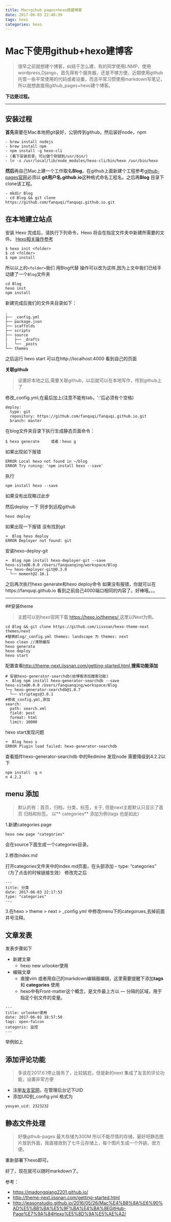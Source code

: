 ```yaml
---
title: Mac+gihub pages+hexo搭建博客
date: 2017-06-03 22:48:39
tags: hexo 
categories: hexo 
---
```



# Mac下使用github+hexo建博客

 
> 很早之前就想建个博客，纠结于怎么建，有的同学使用LNMP，使用wordpress,Django，首先得有个服务器，还是不够方便。近期使用github托管一些平常使用的代码或者设置，而且平常习惯使用markdown写笔记，所以就想直接用github_pages+hexo建个博客。

**下边是过程。**
 
 

* * *

## 安装过程

**首先**需要在Mac本地把git装好，公钥传到github，然后装好node，npm

```
- brew install nodejs
- brew install npm 
- npm install -g hexo-cli
- (看下安装目录，可以做个软链到/usr/bin/)
- ln -s /usr/local/lib/node_modules/hexo-cli/bin/hexo /usr/bin/hexo
```

**然后**再自己Mac上建一个工作取名**Blog**，在github上面新建个工程参考[github-pages官网](https://pages.github.com/)必须以 **git用户名.github.io**这种格式命名工程名。之后再**Blog** 目录下clone该工程。

```
- mkdir Blog
- cd Blog && git clone https://github.com/fanquqi/fanquqi.github.io.git
```

## 在本地建立站点

安装 Hexo 完成后，请执行下列命令，Hexo 将会在指定文件夹中新建所需要的文件。
[Hexo相关操作参考](https://hexo.io/zh-cn/docs)

```
$ hexo init <folder>
$ cd <folder>
$ npm install
```

所以以上的`<folder>`我们 用Blog代替
操作可以改为这样,因为上文中我们已经手动建了一个`Blog`文件夹

```
cd Blog 
hexo init 
npm install
```

新建完成后我们的文件夹目录如下：

```
.
├── _config.yml
├── package.json
├── scaffolds
├── scripts
├── source
|   ├── _drafts
|   └── _posts
└── themes

```

之后运行 hexo start 可以在http://localhost:4000 看到自己的页面

**关联github**
>设置好本地之后,需要关联github，以后就可以在本地写作，传到github上了


修改_config.yml,在最后加上(注意不能有tab，':'后必须有个空格)

```
deploy:
  type: git
  repository: https://github.com/fanquqi/fanquqi.github.io.git
  branch: master
```

在blog文件夹目录下执行生成静态页面命令：

```
$ hexo generate     或者：hexo g
```
如果出现如下报错

```
ERROR Local hexo not found in ~/blog
ERROR Try runing: 'npm install hexo --save'
```

执行
```
npm install hexo --save
```
如果没有出现略过此步

然后deploy 一下 同步到远程github
```
hexo deploy
```
如果出现一下报错 没有找到git

``` 
➜  Blog hexo deploy
ERROR Deployer not found: git
```

安装hexo-deploy-git

```
➜  Blog npm install hexo-deployer-git --save
hexo-site@0.0.0 /Users/fanquanqing/workspace/Blog
└─┬ hexo-deployer-git@0.3.0
  └── moment@2.18.1
```

之后再次执行hexo generate和hexo deploy命令
如果没有报错，你就可以在https://fanquqi.github.io  看到之前自己4000端口相同的内容了。好棒哦。。。

------

##安装theme

>主题可以到hexo官网下载 [https://hexo.io/themes/ ](https://hexo.io/themes/) 
这里以Next为例。

```
cd Blog && git clone https://github.com/iissnan/hexo-theme-next themes/next
#替换Blog/_config.yml themes: landscape 为 themes: next
hexo clean //清除缓存
hexo generata
hexo deploy
hexo start
```
配置查看[http://theme-next.iissnan.com/getting-started.html ](http://theme-next.iissnan.com/getting-started.html)
**搜索功能添加**

```
# 安装hexo-generator-searchdb(给博客添加搜索功能)
➜  Blog npm install hexo-generator-searchdb --save
hexo-site@0.0.0 /Users/fanquanqing/workspace/Blog
└─┬ hexo-generator-searchdb@1.0.7
  └── striptags@3.0.1
#修改_config.yml,添加
search:
  path: search.xml
  field: post
  format: html
  limit: 10000
```

hexo start发现问题
```
➜  Blog hexo s
ERROR Plugin load failed: hexo-generator-searchdb
```
查看插件hexo-generator-searchdb 中的Redmine  发现node 需要降级到4.2.2以下

```
npm install -g n
n 4.2.2
```


## menu 添加

> 默认的有：首页，归档，分类，标签，关于, 但是next主题默认只显示了首页 归档和标签。
> 以** categories** 添加为例(tags 也是如此)

1.新建categories page 
```
hexo new page "categories"
```
会在source下面生成一个categories目录。

2.修改index.md

打开categories文件夹中的index.md页面，在头部添加 – type: “categories” （为了点击的时候链接生效）
修改完之后
```
---
title: 分类
date: 2017-06-03 22:17:53
type: "categories"
---
```

3.在hexo > theme > next > _config.yml 中修改menu下的categorues,去掉前面井号注释。



## 文章发表
发表步骤如下
- 新建文章
    + hexo new urlooker使用
- 编辑文章
    + 直接vim 或者用自己的markdown编辑器编辑，这里需要提醒下添加**tags**和 **categories** 使用
    + hexo中有Front-matter这个概念，是文件最上方以 — 分隔的区域，用于指定个别文件的变量。
```
---
title: urlooker使用
date: 2017-06-02 18:57:50
tags: open-falcon
categoris: 监控
---
```

举例如上

## 添加评论功能

> 多说在2017.6.1停止服务了，比较尴尬，但是新的next 集成了友言的评论功能，设置非常方便

- 注册[友言官网](http://www.uyan.cc/)，在管理后台记下UID
- 添加UID到_config.yml 格式为

```
youyan_uid: 2323232
```

## 静态文件处理
> 好像github-pages 最大存储为300M 所以不能尽情的存储，最好吧静态图片放到外面，我直接放到了七牛云存储上，每个图片生成一个外链，很方便。


重新部署下hexo即可。




好了，现在就可以随时markdown了。


参考：
- https://madongqiang2201.github.io/
- http://theme-next.iissnan.com/getting-started.html
- http://jeasonstudio.github.io/2016/05/26/Mac%E4%B8%8A%E6%90%AD%E5%BB%BA%E5%9F%BA%E4%BA%8EGitHub-Page%E7%9A%84Hexo%E5%8D%9A%E5%AE%A2/

